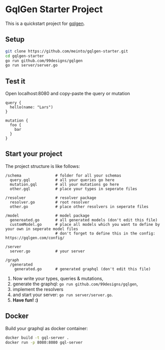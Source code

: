 # GqlGen Starter Project

This is a quickstart project for [gqlgen](https://github.com/99designs/gqlgen).

## Setup

```bash
git clone https://github.com/meinto/gqlgen-starter.git
cd gqlgen-starter
go run github.com/99designs/gqlgen
go run server/server.go
```

## Test it

Open localhost:8080 and copy-paste the query or mutation

```
query {
  hello(name: "Lars")
}
``` 

```
mutation {
  foo {
    bar
  }
}
```

## Start your project

The project structure is like follows:

```
/schema               # folder for all your schemas
  query.gql           # all your queries go here
  mutation.gql        # all your mutations go here
  other.gql           # place your types in seperate files

/resolver             # resolver package
  resolver.go         # root resolver
  other.go            # place other resolvers in seperate files

/model                # model package
  genereated.go       # all generated models (don't edit this file)
  customModel.go      # place all models which you want to define by your own in seperate model files
                      # don't forget to define this in the config: https://gqlgen.com/config/

/server
  server.go           # your server

/graph
  /generated
    generated.go      # generated graphql (don't edit this file)
```

1. Now write your types, queries & mutations,
2. generate the graphql: `go run github.com/99designs/gqlgen`, 
3. implement the resolvers
4. and start your server: `go run server/server.go`.
5. **Have fun! :)**

## Docker

Build your graphql as docker container:

```bash
docker build -t gql-server .
docker run -p 8080:8080 gql-server
```


